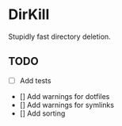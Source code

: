 # DirKill

Stupidly fast directory deletion.

## TODO

- [ ] Add tests
- [] Add warnings for dotfiles
- [] Add warnings for symlinks
- [] Add sorting
